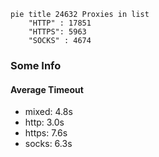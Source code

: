 
```mermaid
pie title 24632 Proxies in list
    "HTTP" : 17851
    "HTTPS": 5963
    "SOCKS" : 4674
```

### Some Info
#### Average Timeout

- mixed: 4.8s
- http: 3.0s
- https: 7.6s
- socks: 6.3s